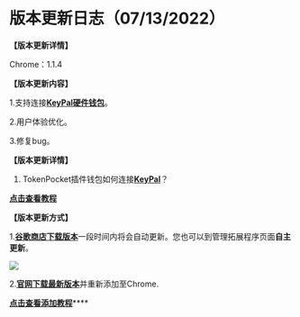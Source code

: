 # 版本更新日志（07/13/2022）

**【版本更新详情】**

Chrome：1.1.4



**【版本更新内容】**

1.支持连接[**KeyPal硬件钱包**](https://www.keypal.pro/zh/)。&#x20;

2.用户体验优化。&#x20;

3.修复bug。



**【版本更新详情】**

1. TokenPocket插件钱包如何连接[**KeyPal**](https://www.keypal.pro/zh/)？

****[**点击查看教程**](https://help.tokenpocket.pro/cn/extension-wallet/faq/use-tutorial/connect-keypal)****



**【版本更新方式】**

1.[**谷歌商店下载版本**](https://chrome.google.com/webstore/detail/tokenpocket/mfgccjchihfkkindfppnaooecgfneiii?hl=zh-CN)一段时间内将会自动更新。您也可以到管理拓展程序页面**自主更新**。

![](<../../.gitbook/assets/组 5.png>)

2.[**官网下载最新版本**](broken-reference)并重新添加至Chrome.

[**点击查看添加教程**](https://help.tokenpocket.pro/cn/extension-wallet/faq/installation-tutorial)****

